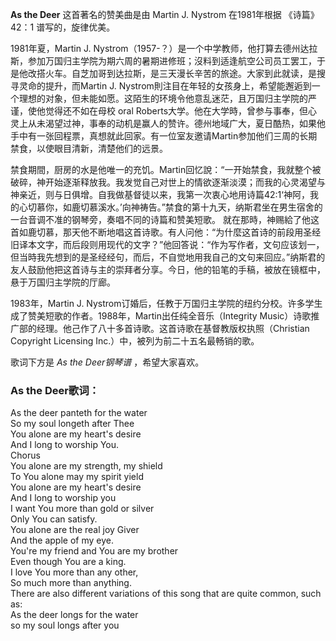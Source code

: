 

**As the Deer** 这首著名的赞美曲是由 Martin J. Nystrom 在1981年根据 《诗篇》42：1 谱写的，旋律优美。

  
1981年夏，Martin J.
Nystrom（1957-？）是一个中学教师，他打算去德州达拉斯，参加万国归主学院为期六周的暑期进修班；沒料到适逢航空公司员工罢工，于是他改搭火车。自芝加哥到达拉斯，是三天漫长辛苦的旅途。大家到此就读，是搜寻灵命的提升，而Martin
J. Nystrom則注目在年轻的女孩身上，希望能邂逅到一个理想的对象，但未能如愿。这陌生的环境令他意乱迷茫，且万国归主学院的严谨，使他觉得还不如在母校
oral
Roberts大学。他在大学時，曾参与事奉，但心灵上从未渴望过神，事奉的动机是赢人的赞许。德州地域广大，夏日酷热，如果他手中有一张回程票，真想就此回家。有一位室友邀请Martin参加他们三周的长期禁食，以使眼目清新，清楚他们的远景。

  
禁食期間，厨房的水是他唯一的充饥。Martin回忆說：“一开始禁食，我就整个被破碎，神开始逐渐释放我。我发觉自己对世上的情欲逐渐淡漠；而我的心灵渴望与神亲近，则与日俱增。自我做基督徒以来，我第一次衷心地用诗篇42:1‘神阿，我的心切慕你，如鹿切慕溪水。’向神祷告。”禁食的第十九天，纳斯君坐在男生宿舍的一台音调不准的钢琴旁，奏唱不同的诗篇和赞美短歌。
就在那時，神赐給了他这首如鹿切慕，那天他不断地唱这首诗歌。有人问他：“为什麼这首诗的前段用圣经旧译本文字，而后段则用现代的文字？”他回答说：“作为写作者，文句应该划一，但当時我先想到的是圣经经句，而后，不自觉地用我自己的文句来回应。”纳斯君的友人鼓励他把这首诗与主的崇拜者分享。今日，他的铅笔的手稿，被放在镜框中，悬于万国归主学院的厅廊。

  
1983年，Martin J.
Nystrom订婚后，任教于万国归主学院的纽约分校。许多学生成了赞美短歌的作者。1988年，Martin出任纯全音乐（Integrity
Music）诗歌推广部的经理。他己作了八十多首诗歌。这首诗歌在基督教版权执照（Christian Copyright Licensing
Inc.）中，被列为前二十五名最畅销的歌。

  
歌词下方是 _As the Deer钢琴谱_ ，希望大家喜欢。

### As the Deer歌词：

As the deer panteth for the water  
So my soul longeth after Thee  
You alone are my heart's desire  
And I long to worship You.  
Chorus  
You alone are my strength, my shield  
To You alone may my spirit yield  
You alone are my heart's desire  
And I long to worship you  
I want You more than gold or silver  
Only You can satisfy.  
You alone are the real joy Giver  
And the apple of my eye.  
You're my friend and You are my brother  
Even though You are a king.  
I love You more than any other,  
So much more than anything.  
There are also different variations of this song that are quite common, such
as:  
As the deer longs for the water  
so my soul longs after you

